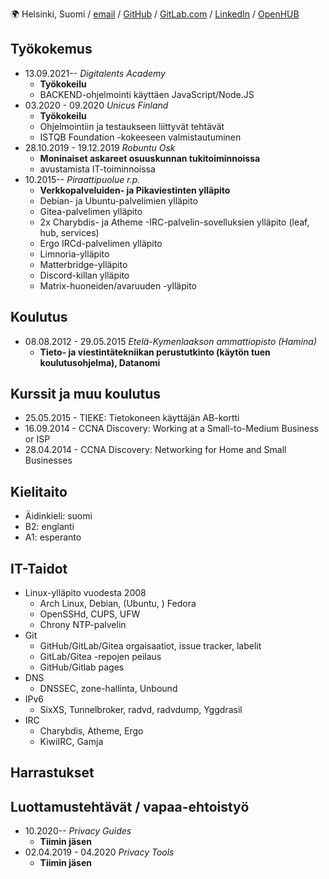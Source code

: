 <!-- *Lyhyt biografia tähän* -->

🌍 Helsinki, Suomi / [email](mailto:suomalainen+cvfi@mikaela.info) /
[GitHub](https://github.com/Mikaela) / [GitLab.com](https://gitlab.com/Mikaela) /
[LinkedIn](https://www.linkedin.com/in/mikaelahmsuomalainen/) / [OpenHUB](https://www.openhub.net/accounts/Mikaela)

## Työkokemus

* 13.09.2021-- *Digitalents Academy*
  * **Työkokeilu**
  * BACKEND-ohjelmointi käyttäen JavaScript/Node.JS
* 03.2020 - 09.2020 *Unicus Finland*
  * **Työkokeilu**
  * Ohjelmointiin ja testaukseen liittyvät tehtävät
  * ISTQB Foundation -kokeeseen valmistautuminen
* 28.10.2019 - 19.12.2019 *Robuntu Osk*
  * **Moninaiset askareet osuuskunnan tukitoiminnoissa**
  * avustamista IT-toiminnoissa
* 10.2015-- *Piraattipuolue r.p.*
  * **Verkkopalveluiden- ja Pikaviestinten ylläpito**
  * Debian- ja Ubuntu-palvelimien ylläpito
  * Gitea-palvelimen ylläpito
  * 2x Charybdis- ja Atheme -IRC-palvelin-sovelluksien ylläpito (leaf, hub, services)
  * Ergo IRCd-palvelimen ylläpito
  * Limnoria-ylläpito
  * Matterbridge-ylläpito
  * Discord-killan ylläpito
  * Matrix-huoneiden/avaruuden -ylläpito

## Koulutus

* 08.08.2012 - 29.05.2015 *Etelä-Kymenlaakson ammattiopisto (Hamina)*
  * **Tieto- ja viestintätekniikan perustutkinto (käytön tuen koulutusohjelma), Datanomi**

## Kurssit ja muu koulutus

<!-- * 25.05.2015 - TIEKE: Tietokoneen käyttäjän A-kortti -->
* 25.05.2015 - TIEKE: Tietokoneen käyttäjän AB-kortti
* 16.09.2014 - CCNA Discovery: Working at a Small-to-Medium Business or ISP
* 28.04.2014 - CCNA Discovery: Networking for Home and Small Businesses

## Kielitaito

* Äidinkieli: suomi
* B2: englanti
* A1: esperanto

## IT-Taidot

* Linux-ylläpito vuodesta 2008
  * Arch Linux, Debian, (Ubuntu, ) Fedora
  * OpenSSHd, CUPS, UFW
  * Chrony NTP-palvelin
* Git
  * GitHub/GitLab/Gitea orgaisaatiot, issue tracker, labelit
  * GitLab/Gitea -repojen peilaus
  * GitHub/Gitlab pages
* DNS
  * DNSSEC, zone-hallinta, Unbound
* IPv6
  * SixXS, Tunnelbroker, radvd, radvdump, Yggdrasil
* IRC
  * Charybdis, Atheme, Ergo
  * KiwiIRC, Gamja

## Harrastukset

## Luottamustehtävät / vapaa-ehtoistyö

* 10.2020-- *Privacy Guides*
  * **Tiimin jäsen**
* 02.04.2019 - 04.2020 *Privacy Tools*
  * **Tiimin jäsen**

<!-- ## Suosittelijat

Lisätään tähän kun heitä on

-->

